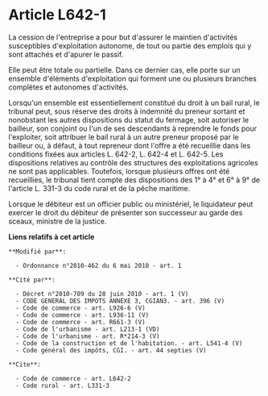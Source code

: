 # Article L642-1

La cession de l'entreprise a pour but d'assurer le maintien d'activités susceptibles d'exploitation autonome, de tout ou
partie des emplois qui y sont attachés et d'apurer le passif. 

Elle peut être totale ou partielle. Dans ce dernier cas, elle porte sur un ensemble d'éléments d'exploitation qui forment une
ou plusieurs branches complètes et autonomes d'activités. 

Lorsqu'un ensemble est essentiellement constitué du droit à un bail rural, le tribunal peut, sous réserve des droits à
indemnité du preneur sortant et nonobstant les autres dispositions du statut du fermage, soit autoriser le bailleur, son
conjoint ou l'un de ses descendants à reprendre le fonds pour l'exploiter, soit attribuer le bail rural à un autre preneur
proposé par le bailleur ou, à défaut, à tout repreneur dont l'offre a été recueillie dans les conditions fixées aux articles
L. 642-2, L. 642-4 et L. 642-5. Les dispositions relatives au contrôle des structures des exploitations agricoles ne sont pas
applicables. Toutefois, lorsque plusieurs offres ont été recueillies, le tribunal tient compte des dispositions des 1° à 4°
et 6° à 9° de l'article L. 331-3 du code rural et de la pêche maritime. 

Lorsque le débiteur est un officier public ou ministériel, le liquidateur peut exercer le droit du débiteur de présenter son
successeur au garde des sceaux, ministre de la justice.

**Liens relatifs à cet article**

	**Modifié par**:

	  - Ordonnance n°2010-462 du 6 mai 2010 - art. 1

	**Cité par**:

	  - Décret n°2010-709 du 28 juin 2010 - art. 1 (V)
	  - CODE GENERAL DES IMPOTS ANNEXE 3, CGIAN3. - art. 396 (V)
	  - Code de commerce - art. L926-6 (V)
	  - Code de commerce - art. L936-11 (V)
	  - Code de commerce - art. R661-3 (V)
	  - Code de l'urbanisme - art. L213-1 (VD)
	  - Code de l'urbanisme - art. R*214-3 (V)
	  - Code de la construction et de l'habitation. - art. L541-4 (V)
	  - Code général des impôts, CGI. - art. 44 septies (V)

	**Cite**:

	  - Code de commerce - art. L642-2
	  - Code rural - art. L331-3
